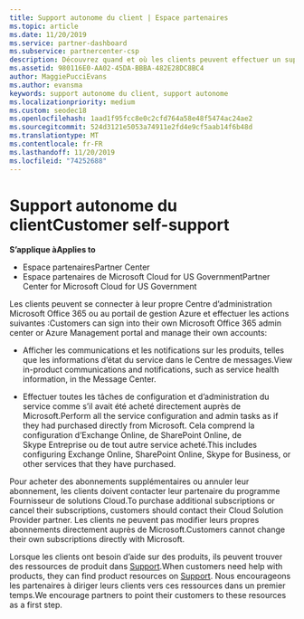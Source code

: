 ```yaml
---
title: Support autonome du client | Espace partenaires
ms.topic: article
ms.date: 11/20/2019
ms.service: partner-dashboard
ms.subservice: partnercenter-csp
description: Découvrez quand et où les clients peuvent effectuer un support autonome pour gérer leurs propres comptes et lorsqu’ils doivent contacter leur partenaire de fournisseur de solutions Cloud.
ms.assetid: 980116E0-AA02-45DA-BBBA-482E28DC8BC4
author: MaggiePucciEvans
ms.author: evansma
keywords: support autonome du client, support autonome
ms.localizationpriority: medium
ms.custom: seodec18
ms.openlocfilehash: 1aad1f95fcc8e0c2cfd764a58e48f5474ac24ae2
ms.sourcegitcommit: 524d3121e5053a74911e2fd4e9cf5aab14f6b48d
ms.translationtype: MT
ms.contentlocale: fr-FR
ms.lasthandoff: 11/20/2019
ms.locfileid: "74252688"
---
```

# <a name="customer-self-support"></a><span data-ttu-id="49833-104">Support autonome du client</span><span class="sxs-lookup"><span data-stu-id="49833-104">Customer self-support</span></span>

<span data-ttu-id="49833-105">**S’applique à**</span><span class="sxs-lookup"><span data-stu-id="49833-105">**Applies to**</span></span>

-  <span data-ttu-id="49833-106">Espace partenaires</span><span class="sxs-lookup"><span data-stu-id="49833-106">Partner Center</span></span>
-  <span data-ttu-id="49833-107">Espace partenaires de Microsoft Cloud for US Government</span><span class="sxs-lookup"><span data-stu-id="49833-107">Partner Center for Microsoft Cloud for US Government</span></span>


<span data-ttu-id="49833-108">Les clients peuvent se connecter à leur propre Centre d’administration Microsoft Office 365 ou au portail de gestion Azure et effectuer les actions suivantes :</span><span class="sxs-lookup"><span data-stu-id="49833-108">Customers can sign into their own Microsoft Office 365 admin center or Azure Management portal and manage their own accounts:</span></span>

-   <span data-ttu-id="49833-109">Afficher les communications et les notifications sur les produits, telles que les informations d’état du service dans le Centre de messages.</span><span class="sxs-lookup"><span data-stu-id="49833-109">View in-product communications and notifications, such as service health information, in the Message Center.</span></span>

-   <span data-ttu-id="49833-110">Effectuer toutes les tâches de configuration et d’administration du service comme s’il avait été acheté directement auprès de Microsoft.</span><span class="sxs-lookup"><span data-stu-id="49833-110">Perform all the service configuration and admin tasks as if they had purchased directly from Microsoft.</span></span> <span data-ttu-id="49833-111">Cela comprend la configuration d’Exchange&nbsp;Online, de SharePoint&nbsp;Online, de Skype&nbsp;Entreprise ou de tout autre service acheté.</span><span class="sxs-lookup"><span data-stu-id="49833-111">This includes configuring Exchange Online, SharePoint Online, Skype for Business, or other services that they have purchased.</span></span>

<span data-ttu-id="49833-112">Pour acheter des abonnements supplémentaires ou annuler leur abonnement, les clients doivent contacter leur partenaire du programme Fournisseur de solutions Cloud.</span><span class="sxs-lookup"><span data-stu-id="49833-112">To purchase additional subscriptions or cancel their subscriptions, customers should contact their Cloud Solution Provider partner.</span></span> <span data-ttu-id="49833-113">Les clients ne peuvent pas modifier leurs propres abonnements directement auprès de Microsoft.</span><span class="sxs-lookup"><span data-stu-id="49833-113">Customers cannot change their own subscriptions directly with Microsoft.</span></span>

<span data-ttu-id="49833-114">Lorsque les clients ont besoin d’aide sur des produits, ils peuvent trouver des ressources de produit dans [Support](https://partnercenter.microsoft.com/partner/support).</span><span class="sxs-lookup"><span data-stu-id="49833-114">When customers need help with products, they can find product resources on [Support](https://partnercenter.microsoft.com/partner/support).</span></span> <span data-ttu-id="49833-115">Nous encourageons les partenaires à diriger leurs clients vers ces ressources dans un premier temps.</span><span class="sxs-lookup"><span data-stu-id="49833-115">We encourage partners to point their customers to these resources as a first step.</span></span>

 

 



